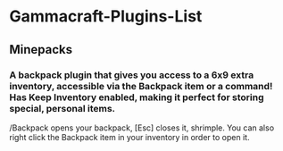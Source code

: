 # Gammacraft-Plugins-List

## Minepacks
### A backpack plugin that gives you access to a 6x9 extra inventory, accessible via the Backpack item or a command! Has Keep Inventory enabled, making it perfect for storing special, personal items.
/Backpack opens your backpack, [Esc] closes it, shrimple. You can also right click the Backpack item in your inventory in order to open it.
